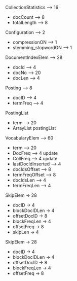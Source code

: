 CollectionStatistics —> 16
- docCount —> 8
- totalLength —> 8

Configuration —> 2
- compressionON —> 1
- stemming_stopwordON —> 1

DocumentIndexElem —> 28
- docId —> 4
- docNo —> 20
- docLen —> 4

Posting —> 8 
- docID —> 4
- termFreq —> 4

PostingList
- term —> 20
- ArrayList<Posting> postingList

VocabularyElem —> 60
- term —> 20
- DocFreq —> 4 update 
- CollFreq —> 4 update
- lastDocIdInserted —> 4
- docIdsOffset —> 8
- termFreqOffset —> 8
- docIdsLen —> 4
- termFreqLen —> 4

SkipElem -> 28
- docID -> 4
- blockDocIDLen -> 4
- offsetDocID -> 8
- blockFreqLen -> 4
- offsetFreq -> 8
- skipLen -> 4

SkipElem -> 28
- docID -> 4
- blockDocIDLen -> 4
- offsetDocID -> 8
- blockFreqLen -> 4
- offsetFreq -> 8
